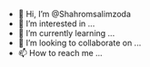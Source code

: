 - 👋 Hi, I’m @Shahromsalimzoda
- 👀 I’m interested in ...
- 🌱 I’m currently learning ...
- 💞️ I’m looking to collaborate on ...
- 📫 How to reach me ...

<!---
Shahromsalimzoda/Shahromsalimzoda is a ✨ special ✨ repository because its `README.md` (this file) appears on your GitHub profile.
You can click the Preview link to take a look at your changes.
--->
